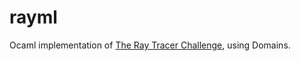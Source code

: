 # rayml

Ocaml implementation of [The Ray Tracer Challenge](http://raytracerchallenge.com), using Domains. 
